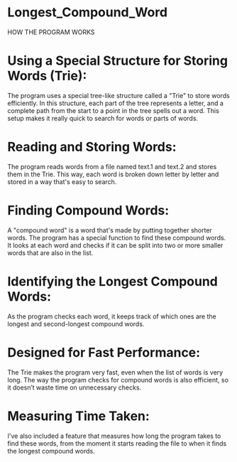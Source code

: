 # Longest_Compound_Word

 HOW THE PROGRAM WORKS

# Using a Special Structure for Storing Words (Trie):
The program uses a special tree-like structure called a "Trie" to store words efficiently. In this structure, each part of the tree represents a letter, and a complete path from the start to a point in the tree spells out a word. This setup makes it really quick to search for words or parts of words.

# Reading and Storing Words:
The program reads words from a file named text.1 and text.2 and stores them in the Trie. This way, each word is broken down letter by letter and stored in a way that's easy to search.

# Finding Compound Words:
A "compound word" is a word that's made by putting together shorter words. The program has a special function to find these compound words. It looks at each word and checks if it can be split into two or more smaller words that are also in the list.

# Identifying the Longest Compound Words:
As the program checks each word, it keeps track of which ones are the longest and second-longest compound words.

# Designed for Fast Performance:
The Trie makes the program very fast, even when the list of words is very long. The way the program checks for compound words is also efficient, so it doesn’t waste time on unnecessary checks.

# Measuring Time Taken:
I've also included a feature that measures how long the program takes to find these words, from the moment it starts reading the file to when it finds the longest compound words.

